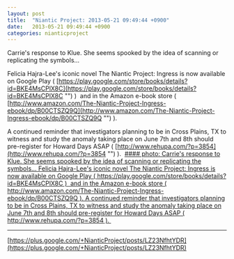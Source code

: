 ```yaml
---
layout: post
title:  "Niantic Project: 2013-05-21 09:49:44 +0900"
date:   2013-05-21 09:49:44 +0900
categories: nianticproject
---
```

Carrie's response to Klue. She seems spooked by the idea of scanning or replicating the symbols...

Felicia Hajra-Lee's iconic novel The Niantic Project: Ingress is now available on Google Play ( [https://play.google.com/store/books/details?id=BKE4MsCPlX8C](https://play.google.com/store/books/details?id=BKE4MsCPlX8C "") )  and in the Amazon e-book store ( [http://www.amazon.com/The-Niantic-Project-Ingress-ebook/dp/B00CTSZQ9Q](http://www.amazon.com/The-Niantic-Project-Ingress-ebook/dp/B00CTSZQ9Q "") ).

A continued reminder that investigators planning to be in Cross Plains, TX to witness and study the anomaly taking place on June 7th and 8th should pre-register for Howard Days ASAP ( [http://www.rehupa.com/?p=3854](http://www.rehupa.com/?p=3854 "") ). 
[#### photo: Carrie's response to Klue. She seems spooked by the idea of scanning or replicating the symbols...
Felicia Hajra-Lee's iconic novel The Niantic Project: Ingress is now available on Google Play ( https://play.google.com/store/books/details?id=BKE4MsCPlX8C )  and in the Amazon e-book store ( http://www.amazon.com/The-Niantic-Project-Ingress-ebook/dp/B00CTSZQ9Q ).
A continued reminder that investigators planning to be in Cross Plains, TX to witness and study the anomaly taking place on June 7th and 8th should pre-register for Howard Days ASAP ( http://www.rehupa.com/?p=3854 ). ](https://lh6.googleusercontent.com/-OoEcxvNpCcM/UZrEazKkjAI/AAAAAAAAc0Y/tIhfBhGP8Bc/w1125-h1500/Transmissions.png "")
- - -
[https://plus.google.com/+NianticProject/posts/LZ23NfhtYDR](https://plus.google.com/+NianticProject/posts/LZ23NfhtYDR)
